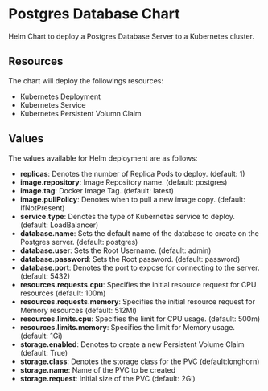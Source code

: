 # Postgres Database Chart

Helm Chart to deploy a Postgres Database Server to a Kubernetes cluster.

## Resources

The chart will deploy the followings resources:

* Kubernetes Deployment
* Kubernetes Service
* Kubernetes Persistent Volumn Claim

## Values

The values available for Helm deployment are as follows:

* __replicas__: Denotes the number of Replica Pods to deploy. (default: 1)
* __image.repository__: Image Repository name. (default: postgres)
* __image.tag__: Docker Image Tag. (default: latest)
* __image.pullPolicy__: Denotes when to pull a new image copy. (default: IfNotPresent)
* __service.type__: Denotes the type of Kubernetes service to deploy. (default: LoadBalancer)
* __database.name__: Sets the default name of the database to create on the Postgres server. (default: postgres)
* __database.user__: Sets the Root Username. (default: admin)
* __database.password__: Sets the Root password. (default: password)
* __database.port__: Denotes the port to expose for connecting to the server. (default: 5432)
* __resources.requests.cpu__: Specifies the initial resource request for CPU resources (default: 100m)
* __resources.requests.memory__: Specifies the initial resource request for Memory resources (default: 512Mi)
* __resources.limits.cpu__: Specifies the limit for CPU usage. (default: 500m)
* __resources.limits.memory__: Specifies the limit for Memory usage. (default: 1Gi)
* __storage.enabled__: Denotes to create a new Persistent Volume Claim (default: True)
* __storage.class__: Denotes the storage class for the PVC (default:longhorn)
* __storage.name__: Name of the PVC to be created
* __storage.request__: Initial size of the PVC (default: 2Gi)
